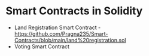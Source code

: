 # Smart Contracts in Solidity

* Land Registration Smart Contract - https://github.com/Pragna235/Smart-Contracts/blob/main/land%20registration.sol
* Voting Smart Contract
